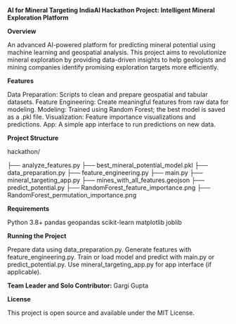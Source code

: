 **AI for Mineral Targeting 
IndiaAI Hackathon Project: Intelligent Mineral Exploration Platform**

**Overview**

An advanced AI-powered platform for predicting mineral potential using machine learning and geospatial analysis. This project aims to revolutionize mineral exploration by providing data-driven insights to help geologists and mining companies identify promising exploration targets more efficiently.

**Features**

Data Preparation: Scripts to clean and prepare geospatial and tabular datasets.
Feature Engineering: Create meaningful features from raw data for modeling.
Modeling: Trained using Random Forest; the best model is saved as a .pkl file.
Visualization: Feature importance visualizations and predictions.
App: A simple app interface to run predictions on new data.

**Project Structure**

hackathon/

├── analyze_features.py
├── best_mineral_potential_model.pkl
├── data_preparation.py
├── feature_engineering.py
├── main.py
├── mineral_targeting_app.py
├── mines_with_all_features.geojson
├── predict_potential.py
├── RandomForest_feature_importance.png
├── RandomForest_permutation_importance.png

**Requirements**

Python 3.8+
pandas
geopandas
scikit-learn
matplotlib
joblib


**Running the Project**

Prepare data using data_preparation.py.
Generate features with feature_engineering.py.
Train or load model and predict with main.py or predict_potential.py.
Use mineral_targeting_app.py for app interface (if applicable).

**Team Leader and Solo Contributor:** Gargi Gupta

**License**

This project is open source and available under the MIT License.
